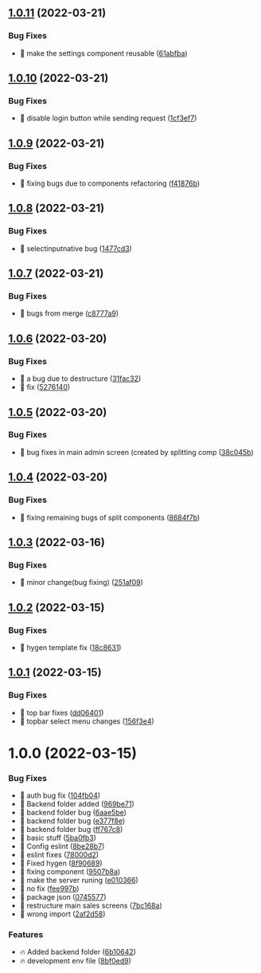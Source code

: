 ## [1.0.11](https://github.com/dbar-makor/research-portal/compare/v1.0.10...v1.0.11) (2022-03-21)


### Bug Fixes

* 🐞 make the settings component reusable ([61abfba](https://github.com/dbar-makor/research-portal/commit/61abfbaa9ac9e9f168a22e4b89b391e2a581a264))

## [1.0.10](https://github.com/dbar-makor/research-portal/compare/v1.0.9...v1.0.10) (2022-03-21)


### Bug Fixes

* 🐞 disable login button while sending request ([1cf3ef7](https://github.com/dbar-makor/research-portal/commit/1cf3ef7f15da793c4ad27b1db24781cd68bdd26e))

## [1.0.9](https://github.com/dbar-makor/research-portal/compare/v1.0.8...v1.0.9) (2022-03-21)


### Bug Fixes

* 🐞 fixing bugs due to components refactoring ([f41876b](https://github.com/dbar-makor/research-portal/commit/f41876b3100195006a63f84d0e9e1549c3557c0f))

## [1.0.8](https://github.com/dbar-makor/research-portal/compare/v1.0.7...v1.0.8) (2022-03-21)


### Bug Fixes

* 🐞 selectinputnative bug ([1477cd3](https://github.com/dbar-makor/research-portal/commit/1477cd373ab7d3058873e1c6bfea54f78c0fca95))

## [1.0.7](https://github.com/dbar-makor/research-portal/compare/v1.0.6...v1.0.7) (2022-03-21)


### Bug Fixes

* 🐞 bugs from merge ([c8777a9](https://github.com/dbar-makor/research-portal/commit/c8777a92ebba6f1862bacaa5b970978fe221683f))

## [1.0.6](https://github.com/dbar-makor/research-portal/compare/v1.0.5...v1.0.6) (2022-03-20)


### Bug Fixes

* 🐞 a bug due to destructure ([31fac32](https://github.com/dbar-makor/research-portal/commit/31fac32eec1be3f01ec269c55f796c5e7d6d9b99))
* 🐞 fix ([5276140](https://github.com/dbar-makor/research-portal/commit/5276140792c979df2424ad4589b30e813256f624))

## [1.0.5](https://github.com/dbar-makor/research-portal/compare/v1.0.4...v1.0.5) (2022-03-20)


### Bug Fixes

* 🐞 bug fixes in main admin screen (created by splitting comp ([38c045b](https://github.com/dbar-makor/research-portal/commit/38c045b739207a02b137b02ff3606c3e5a9c8f2b))

## [1.0.4](https://github.com/dbar-makor/research-portal/compare/v1.0.3...v1.0.4) (2022-03-20)


### Bug Fixes

* 🐞 fixing remaining bugs of split components ([8684f7b](https://github.com/dbar-makor/research-portal/commit/8684f7b4716827b47d0c32c100ed3f91bb34180f))

## [1.0.3](https://github.com/dbar-makor/research-portal/compare/v1.0.2...v1.0.3) (2022-03-16)


### Bug Fixes

* 🐞 minor change(bug fixing) ([251af09](https://github.com/dbar-makor/research-portal/commit/251af09ae23be4fd7999f67c0b41782066a128e1))

## [1.0.2](https://github.com/dbar-makor/research-portal/compare/v1.0.1...v1.0.2) (2022-03-15)


### Bug Fixes

* 🐞 hygen template fix ([18c8631](https://github.com/dbar-makor/research-portal/commit/18c8631db7b7744c9be88a656759c21c033e35fe))

## [1.0.1](https://github.com/dbar-makor/research-portal/compare/v1.0.0...v1.0.1) (2022-03-15)


### Bug Fixes

* 🐞 top bar fixes ([dd06401](https://github.com/dbar-makor/research-portal/commit/dd064019a4873a1c21ee6c2d3e4277d882042f36))
* 🐞 topbar select menu changes ([156f3e4](https://github.com/dbar-makor/research-portal/commit/156f3e4fe7ea088e406bcd307480da9fe9dec401))

# 1.0.0 (2022-03-15)


### Bug Fixes

* 🐞 auth bug fix ([104fb04](https://github.com/dbar-makor/research-portal/commit/104fb04ce69695579f6994c87cddc6f715103bf7))
* 🐞 Backend folder added ([969be71](https://github.com/dbar-makor/research-portal/commit/969be71426098769d642565c1e022507a4595744))
* 🐞 backend folder bug ([6aae5be](https://github.com/dbar-makor/research-portal/commit/6aae5beafc690217b098cf46ea99d767e842260d))
* 🐞 backend folder bug ([e377f8e](https://github.com/dbar-makor/research-portal/commit/e377f8e8da9561d1c84ed0cec4c88fcb8a0f52c1))
* 🐞 backend folder bug ([ff767c8](https://github.com/dbar-makor/research-portal/commit/ff767c8526e085f098de787ec192a0b94bffa45f))
* 🐞 basic stuff ([5ba0fb3](https://github.com/dbar-makor/research-portal/commit/5ba0fb37b0580027ce45a7e0006c27f7dea2d7bb))
* 🐞 Config eslint ([8be28b7](https://github.com/dbar-makor/research-portal/commit/8be28b7ea03ad2e9d6b80284981e5fe70bbb5437))
* 🐞 eslint fixes ([78000d2](https://github.com/dbar-makor/research-portal/commit/78000d2d055129b37988a7503c7333c2a98fa736))
* 🐞 Fixed hygen ([8f90689](https://github.com/dbar-makor/research-portal/commit/8f906895a09deb0da714e8c0aabf4196fc16ac5e))
* 🐞 fixing component ([9507b8a](https://github.com/dbar-makor/research-portal/commit/9507b8a9e0a9ef858cacc201ecd36637a179fd87))
* 🐞 make the server runing ([e010366](https://github.com/dbar-makor/research-portal/commit/e010366e72ac235eb34ee4fdf41b8b8482e6cbc6))
* 🐞 no fix ([fee997b](https://github.com/dbar-makor/research-portal/commit/fee997bfed041e399f39b98ab7aec1e147392301))
* 🐞 package json ([0745577](https://github.com/dbar-makor/research-portal/commit/0745577fb2f1dbbe9210efc0e4532381bc2b2d5e))
* 🐞 restructure main sales screens ([7bc168a](https://github.com/dbar-makor/research-portal/commit/7bc168ad54683020130d3e7c639816996dfa1333))
* 🐞 wrong import ([2af2d58](https://github.com/dbar-makor/research-portal/commit/2af2d58217e116778f458c49c5b99bf5d2c110a7))


### Features

* 🔥 Added backend folder ([6b10642](https://github.com/dbar-makor/research-portal/commit/6b10642636a0e9af8c72976dfb7432e784a53cca))
* 🔥 development env file ([8bf0ed9](https://github.com/dbar-makor/research-portal/commit/8bf0ed985cf352695ff82abaeabf01890af4918e))
